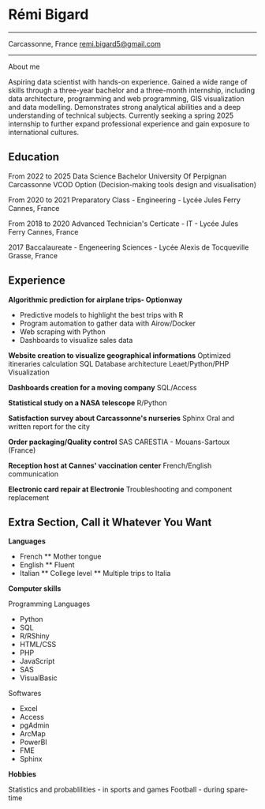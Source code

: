 Rémi Bigard
============

-------------------     ----------------------------
Carcassonne, France           remi.bigard5@gmail.com
-------------------     ----------------------------

About me

Aspiring data scientist with hands-on experience. Gained a wide range of
skills through a three-year bachelor and a three-month internship, including
data architecture, programming and web programming, GIS visualization
and data modelling. Demonstrates strong analytical abilities and a deep
understanding of technical subjects. Currently seeking a spring 2025
internship to further expand professional experience and gain exposure to
international cultures.


Education
---------
From 2022 to 2025       Data Science Bachelor
                        University Of Perpignan Carcassonne
                        VCOD Option (Decision-making tools design and visualisation)
                        
From 2020 to 2021       Preparatory Class - Engineering - Lycée Jules Ferry Cannes, France

From 2018 to 2020       Advanced Technician's Certicate - IT - Lycée Jules Ferry Cannes, France

2017                    Baccalaureate - Engeneering Sciences - Lycée Alexis de Tocqueville Grasse, France






Experience
----------

**Algorithmic prediction for airplane trips- Optionway**
- Predictive models to highlight the best trips with R
- Program automation to gather data with Airow/Docker
- Web scraping with Python
- Dashboards to visualize sales data

**Website creation to visualize geographical informations**
Optimized itineraries calculation
SQL Database architecture
Leaet/Python/PHP Visualization

**Dashboards creation for a moving company**
SQL/Access

**Statistical study on a NASA telescope**
R/Python

**Satisfaction survey about Carcassonne's nurseries**
Sphinx
Oral and written report for the city

**Order packaging/Quality control**
SAS CARESTIA - Mouans-Sartoux (France)

**Reception host at Cannes' vaccination center**
French/English communication

**Electronic card repair at Electronie**
Troubleshooting and component replacement


Extra Section, Call it Whatever You Want
----------------------------------------

**Languages**
 * French
 ** Mother tongue
 * English
 ** Fluent
 * Italian
 ** College level
 ** Multiple trips to Italia


**Computer skills**

Programming Languages
* Python
* SQL
* R/RShiny
* HTML/CSS
* PHP
* JavaScript
* SAS
* VisualBasic

Softwares
* Excel
* Access
* pgAdmin
* ArcMap
* PowerBI
* FME
* Sphinx


**Hobbies**

Statistics and probablilities - in sports and games
Football - during spare-time
